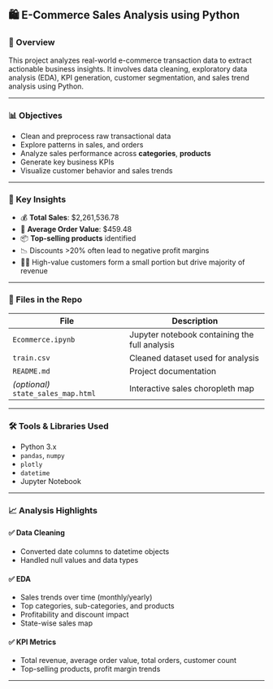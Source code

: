 ## 🛍️ E-Commerce Sales Analysis using Python

### 📌 Overview

This project analyzes real-world e-commerce transaction data to extract actionable business insights. It involves data cleaning, exploratory data analysis (EDA), KPI generation, customer segmentation, and sales trend analysis using Python.

---

### 📊 Objectives

* Clean and preprocess raw transactional data
* Explore patterns in sales, and orders
* Analyze sales performance across **categories**, **products**
* Generate key business KPIs
* Visualize customer behavior and sales trends

---

### 🧠 Key Insights

* 💰 **Total Sales**: \$2,261,536.78
* 🧾 **Average Order Value**: \$459.48
* 📦 **Top-selling products** identified
* 📉 Discounts >20% often lead to negative profit margins
* 🧍‍♀️ High-value customers form a small portion but drive majority of revenue

---

### 📁 Files in the Repo

| File                                | Description                                   |
| ----------------------------------- | --------------------------------------------- |
| `Ecommerce.ipynb`                   | Jupyter notebook containing the full analysis |
| `train.csv`                         | Cleaned dataset used for analysis             |
| `README.md`                         | Project documentation                         |
| *(optional)* `state_sales_map.html` | Interactive sales choropleth map              |

---

### 🛠️ Tools & Libraries Used

* Python 3.x
* `pandas`, `numpy`
*  `plotly`
* `datetime`
* Jupyter Notebook

---

### 📈 Analysis Highlights

#### ✅ Data Cleaning

* Converted date columns to datetime objects
* Handled null values and data types

#### ✅ EDA

* Sales trends over time (monthly/yearly)
* Top categories, sub-categories, and products
* Profitability and discount impact
* State-wise sales map

#### ✅ KPI Metrics

* Total revenue, average order value, total orders, customer count
* Top-selling products, profit margin trends
  
---



